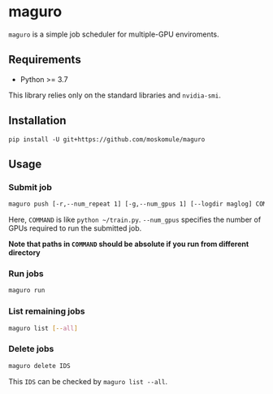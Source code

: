 # maguro

`maguro` is a simple job scheduler for multiple-GPU enviroments.

## Requirements

* Python >= 3.7

This library relies only on the standard libraries and `nvidia-smi`.

## Installation

`pip install -U git+https://github.com/moskomule/maguro`

## Usage

### Submit job

```bash
maguro push [-r,--num_repeat 1] [-g,--num_gpus 1] [--logdir maglog] COMMAND
```

Here, `COMMAND` is like `python ~/train.py`. `--num_gpus` specifies the number of GPUs required to run the submitted job.

**Note that paths in `COMMAND` should be absolute if you run from different directory** 

### Run jobs

```bash
maguro run
```

### List remaining jobs

```bash
maguro list [--all]
```

### Delete jobs

```bash
maguro delete IDS
```

This `IDS` can be checked by `maguro list --all`.